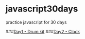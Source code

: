 # javascript30days
practice javascript for 30 days

###[Day1 - Drum kit](https://suyuwei.github.io/javascript30days/day1%20-%20Drum%20kit/)
###[Day2 - Clock](https://suyuwei.github.io/javascript30days/day2%20-%20Clock/)
